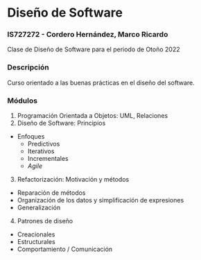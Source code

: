 # Diseño de Software

### IS727272 - Cordero Hernández, Marco Ricardo

Clase de Diseño de Software para el periodo de Otoño 2022

### Descripción

Curso orientado a las buenas prácticas en el diseño del software.

### Módulos

1. Programación Orientada a Objetos: UML, Relaciones
2. Diseño de Software: Principios
  * Enfoques
    - Predictivos
    - Iterativos
    - Incrementales
    - _Agile_
3. Refactorización: Motivación y métodos
  - Reparación de métodos
  - Organización de los datos y simplificación de expresiones
  - Generalización
4. Patrones de diseño
  * Creacionales
  * Estructurales
  * Comportamiento / Comunicación